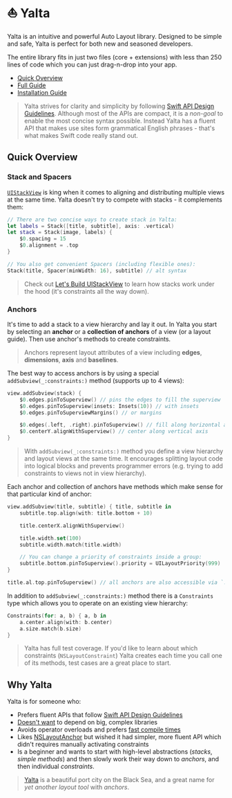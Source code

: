 # ⛵️ Yalta

Yalta is an intuitive and powerful Auto Layout library. Designed to be simple and safe, Yalta is perfect for both new and seasoned developers.

The entire library fits in just two files (core + extensions) with less than 250 lines of code which you can just drag-n-drop into your app.

- [Quick Overview](#quick-overview)
- [Full Guide](https://github.com/kean/Yalta/blob/master/Docs/YaltaGuide.md)
- [Installation Guide](https://github.com/kean/Yalta/blob/master/Docs/InstallationGuide.md)

> Yalta strives for clarity and simplicity by following [Swift API Design Guidelines](https://swift.org/documentation/api-design-guidelines/). Although most of the APIs are compact, it is a *non-goal* to enable the most concise syntax possible. Instead Yalta has a fluent API that makes use sites form grammatical English phrases - that's what makes Swift code really stand out.


## Quick Overview

### Stack and Spacers

[`UIStackView`](https://developer.apple.com/documentation/uikit/uistackview) is king when it comes to aligning and distributing multiple views at the same time. Yalta doesn't try to compete with stacks - it complements them: 

```swift
// There are two concise ways to create stack in Yalta:
let labels = Stack([title, subtitle], axis: .vertical)
let stack = Stack(image, labels) {
    $0.spacing = 15
    $0.alignment = .top
}

// You also get convenient Spacers (including flexible ones):
Stack(title, Spacer(minWidth: 16), subtitle) // alt syntax
```

> Check out [Let's Build UIStackView](https://kean.github.io/post/lets-build-uistackview) to learn how stacks work under the hood (it's constraints all the way down).


### Anchors

It's time to add a stack to a view hierarchy and lay it out. In Yalta you start by selecting an **anchor** or a **collection of anchors** of a view (or a layout guide). Then use anchor's methods to create constraints.

> Anchors represent layout attributes of a view including **edges**, **dimensions**, **axis** and **baselines**.

The best way to access anchors is by using a special `addSubview(_:constraints:)` method (supports up to 4 views):

```swift
view.addSubview(stack) {
    $0.edges.pinToSuperview() // pins the edges to fill the superview
    $0.edges.pinToSuperview(insets: Insets(10)) // with insets
    $0.edges.pinToSuperviewMargins() // or margins

    $0.edges(.left, .right).pinToSuperview() // fill along horizontal axis
    $0.centerY.alignWithSuperview() // center along vertical axis
}
```

> With `addSubview(_:constraints:)` method you define a view hierarchy and layout views at the same time. It encourages splitting layout code into logical blocks and prevents programmer errors (e.g. trying to add constraints to views not in view hierarchy). 


Each anchor and collection of anchors have methods which make sense for that particular kind of anchor:

```swift
view.addSubview(title, subtitle) { title, subtitle in
    subtitle.top.align(with: title.bottom + 10)

    title.centerX.alignWithSuperview()

    title.width.set(100)
    subtitle.width.match(title.width)

    // You can change a priority of constraints inside a group:
    subtitle.bottom.pinToSuperview().priority = UILayoutPriority(999)
}

title.al.top.pinToSuperview() // all anchors are also accessible via `.al` proxy
```

In addition to `addSubview(_:constraints:)` method there is a `Constraints` type which allows you to operate on an existing view hierarchy:

```swift
Constraints(for: a, b) { a, b in
    a.center.align(with: b.center)
    a.size.match(b.size)
}
```

> Yalta has full test coverage. If you'd like to learn about which constraints (`NSLayoutConstraint`) Yalta creates each time you call one of its methods, test cases are a great place to start.


## Why Yalta

Yalta is for someone who:

- Prefers fluent APIs that follow [Swift API Design Guidelines](https://swift.org/documentation/api-design-guidelines/)
- [Doesn't want](http://chris.eidhof.nl/post/micro-autolayout-dsl/) to depend on big, complex libraries
- Avoids operator overloads and prefers [fast compile times](https://github.com/robb/Cartography/issues/215)
- Likes [NSLayoutAnchor](https://developer.apple.com/library/ios/documentation/AppKit/Reference/NSLayoutAnchor_ClassReference/index.html) but wished it had simpler, more fluent API which didn't requires manually activating constraints
- Is a beginner and wants to start with high-level abstractions (*stacks*, *simple methods*) and then slowly work their way down to *anchors*, and then individual *constraints*.

> [Yalta](https://en.wikipedia.org/wiki/Yalta) is a beautiful port city on the Black Sea, and a great name for *yet another layout tool* with *anchors*.
